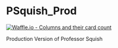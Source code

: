 # PSquish_Prod
[![Waffle.io - Columns and their card count](https://badge.waffle.io/e4ef78fcd0f02f8f7ff549905f0ac4de8d5c483a621035e035aad01d3dee7c69.svg?columns=all)](https://waffle.io/fallinbryan/PSquish_Prod)


Production Version of Professor Squish
